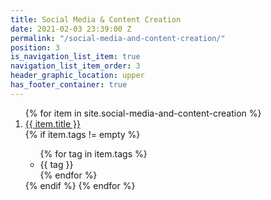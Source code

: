 ```yaml
---
title: Social Media & Content Creation
date: 2021-02-03 23:39:00 Z
permalink: "/social-media-and-content-creation/"
position: 3
is_navigation_list_item: true
navigation_list_item_order: 3
header_graphic_location: upper
has_footer_container: true
---
```


<!-- {% include page_header.html %} -->
<ol class="content_container-project_list_wrapper-client_list_wrapper">
	{% for item in site.social-media-and-content-creation %}
		<li class="project_list_wrapper-client_list_wrapper-project_list_item-client_list_item --text_align_center">
			<a class="--color_black --font_size_universal_answer_single" href="{{ item.url }}">
				{{ item.title }}
			</a>
		</li>
		{% if item.tags != empty %}
			<ul class="project_list_wrapper-client_list_wrapper-tag_list_wrapper">
				{% for tag in item.tags %}
					<li class="tag_list_wrapper-tag_list_item">
						{{ tag }}
					</li>
				{% endfor %}
			</ul>
		{% endif %}
	{% endfor %}
</ol>
